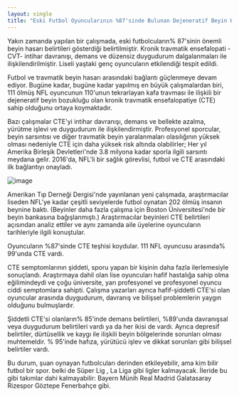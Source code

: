 ```yaml
---
layout: single
title: "Eski Futbol Oyuncularının %87'sinde Bulunan Dejeneratif Beyin Hastalığı"
---
```

Yakın zamanda yapılan bir çalışmada, eski futbolcuların% 87'sinin önemli beyin hasarı belirtileri gösterdiği belirtilmiştir. Kronik travmatik ensefalopati -CVT- intihar davranışı, demans ve düzensiz duygudurum dalgalanmaları ile ilişkilendirilmiştir. Liseli yaştaki genç oyuncuların etkilendiği tespit edildi.

Futbol ve travmatik beyin hasarı arasındaki bağlantı güçlenmeye devam ediyor. Bugüne kadar, bugüne kadar yapılmış en büyük çalışmalardan biri, 111 ölmüş NFL oyuncunun 110'unun tekrarlayan kafa travması ile ilişkili bir dejeneratif beyin bozukluğu olan kronik travmatik ensefalopatiye (CTE) sahip olduğunu ortaya koymaktadır.

Bazı çalışmalar CTE'yi intihar davranışı, demans ve bellekte azalma, yürütme işlevi ve duygudurum ile ilişkilendirmiştir. Profesyonel sporcular, beyin sarsıntısı ve diğer travmatik beyin yaralanmaları olasılığının yüksek olması nedeniyle CTE için daha yüksek risk altında olabilirler; Her yıl Amerika Birleşik Devletleri'nde 3.8 milyona kadar sporla ilgili sarsıntı meydana gelir. 2016'da, NFL'li bir sağlık görevlisi, futbol ve CTE arasındaki ilk bağlantıyı onayladı.

![image](https://i2-prod.somersetlive.co.uk/sport/football/article1777816.ece/ALTERNATES/s615/PremierLeagueFootball.jpg)

Amerikan Tıp Derneği Dergisi'nde yayınlanan yeni çalışmada, araştırmacılar liseden NFL'ye kadar çeşitli seviyelerde futbol oynatan 202 ölmüş insanın beynine baktı. (Beyinler daha fazla çalışma için Boston Üniversitesi'nde bir beyin bankasına bağışlanmıştı.) Araştırmacılar beyinleri CTE belirtileri açısından analiz ettiler ve aynı zamanda aile üyelerine oyuncuların tarihleriyle ilgili konuştular.

Oyuncuların %87'sinde CTE teşhisi koydular. 111 NFL oyuncusu arasında% 99'unda CTE vardı.

CTE semptomlarının şiddeti, sporu yapan bir kişinin daha fazla ilerlemesiyle sonuçlandı. Araştırmaya dahil olan lise oyuncuları hafif hastalığa sahip olma eğilimindeydi ve çoğu üniversite, yarı profesyonel ve profesyonel oyuncu ciddi semptomlara sahipti. Çalışma yazarları ayrıca hafif-şiddetli CTE'si olan oyuncular arasında duygudurum, davranış ve bilişsel problemlerin yaygın olduğunu bulmuşlardır.

Şiddetli CTE'si olanların% 85'inde demans belirtileri, %89'unda davranışsal veya duygudurum belirtileri vardı ya da her ikisi de vardı. Ayrıca depresif belirtiler, dürtüsellik ve kaygı ile ilişkili beyin bölgelerinde sorunları olması muhtemeldir. % 95'inde hafıza, yürütücü işlev ve dikkat sorunları gibi bilişsel belirtiler vardı.

Bu durum, şuan oynayan futbolcuları derinden etkileyebilir, ama kim bilir futbol bir spor. belki de Süper Lig , La Liga gibi ligler kalmayacak. İleride bu gibi takımlar dahi kalmayabilir: Bayern Münih Real Madrid Galatasaray Rizespor Göztepe Fenerbahçe gibi.
